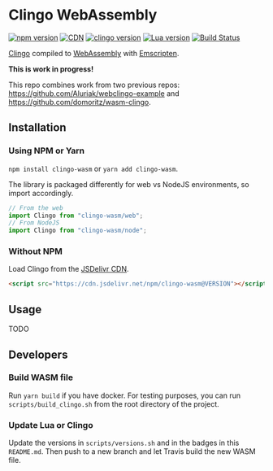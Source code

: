 # Clingo WebAssembly

[![npm version](https://img.shields.io/npm/v/clingo-wasm.svg)](https://www.npmjs.com/package/clingo-wasm)
[![CDN](https://data.jsdelivr.com/v1/package/npm/clingo-wasm/badge?style=rounded)](https://www.jsdelivr.com/package/npm/clingo-wasm)
[![clingo version](https://img.shields.io/badge/Clingo-5.4.0-blue)](https://github.com/potassco/clingo)
[![Lua version](https://img.shields.io/badge/Lua-5.3.5-blue)](https://github.com/lua/lua)
[![Build Status](https://travis-ci.com/domoritz/clingo-wasm.svg?branch=master)](https://travis-ci.com/domoritz/clingo-wasm)

[Clingo](https://github.com/potassco/clingo) compiled to [WebAssembly](https://webassembly.org/) with [Emscripten](https://kripken.github.io/emscripten-site/).

**This is work in progress!**

This repo combines work from two previous repos: https://github.com/Aluriak/webclingo-example and https://github.com/domoritz/wasm-clingo.

## Installation

### Using NPM or Yarn

`npm install clingo-wasm` or `yarn add clingo-wasm`.

The library is packaged differently for web vs NodeJS environments, so import
accordingly.
```js
// From the web
import Clingo from "clingo-wasm/web";
// From NodeJS
import Clingo from "clingo-wasm/node";
```

### Without NPM

Load Clingo from the [JSDelivr CDN](https://www.jsdelivr.com/package/npm/clingo-wasm).

```html
<script src="https://cdn.jsdelivr.net/npm/clingo-wasm@VERSION"></script>
```

## Usage

TODO

## Developers

### Build WASM file

Run `yarn build` if you have docker. For testing purposes, you can run `scripts/build_clingo.sh` from the root directory of the project.

### Update Lua or Clingo

Update the versions in `scripts/versions.sh` and in the badges in this `README.md`. Then push to a new branch and let Travis build the new WASM file.
